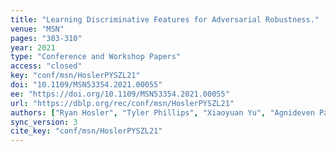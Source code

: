 ```yaml
---
title: "Learning Discriminative Features for Adversarial Robustness."
venue: "MSN"
pages: "303-310"
year: 2021
type: "Conference and Workshop Papers"
access: "closed"
key: "conf/msn/HoslerPYSZL21"
doi: "10.1109/MSN53354.2021.00055"
ee: "https://doi.org/10.1109/MSN53354.2021.00055"
url: "https://dblp.org/rec/conf/msn/HoslerPYSZL21"
authors: ["Ryan Hosler", "Tyler Phillips", "Xiaoyuan Yu", "Agnideven Palanisamy Sundar", "Xukai Zou", "Feng Li"]
sync_version: 3
cite_key: "conf/msn/HoslerPYSZL21"
---
```

